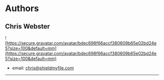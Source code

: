 
# Authors

## Chris Webster
![https://secure.gravatar.com/avatar/bdec698f66accf380609b65e02bd24e5?size=100&default=mm](https://secure.gravatar.com/avatar/bdec698f66accf380609b65e02bd24e5?size=100&default=mm)
* email: [chris@shieldmyfile.com](mailto:chris@shieldmyfile.com)





















<a name="authors-chris"></a>

____________________________________
